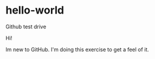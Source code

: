 # hello-world
Github test drive

Hi! 

Im new to GitHub. I'm doing this exercise to get a feel of it. 
